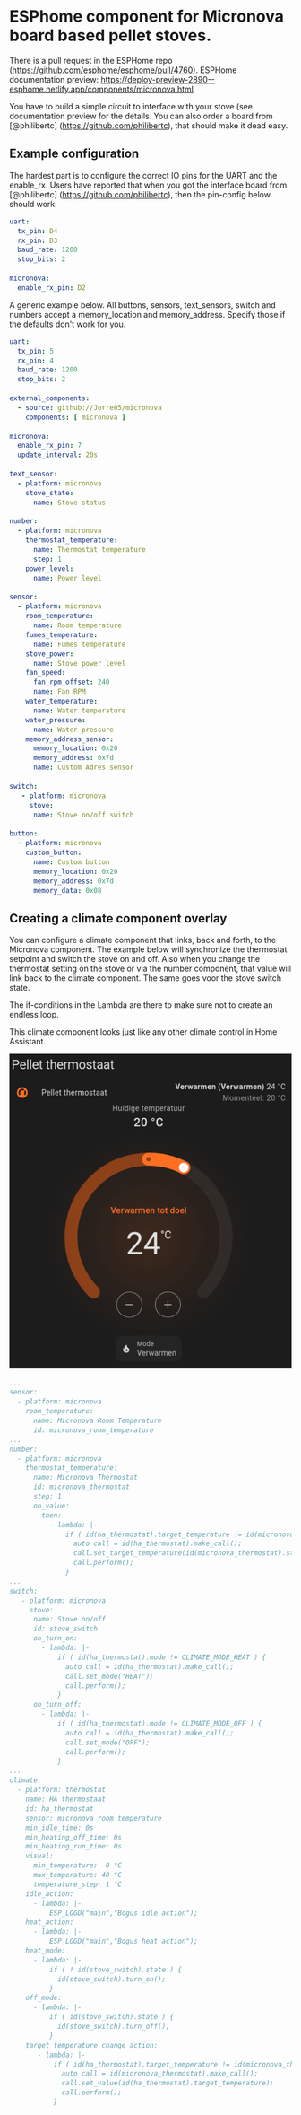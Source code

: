# ESPhome component for Micronova board based pellet stoves. 

There is a pull request in the ESPHome repo (https://github.com/esphome/esphome/pull/4760).
ESPHome documentation preview: https://deploy-preview-2890--esphome.netlify.app/components/micronova.html

You have to build a simple circuit to interface with your stove (see documentation preview for the details. You can also order a board from [@philibertc] (https://github.com/philibertc), that should make it dead easy.

## Example configuration

The hardest part is to configure the correct IO pins for the UART and the enable_rx. 
Users have reported that when you got the interface board from [@philibertc] (https://github.com/philibertc), then the pin-config below should work:

```yaml
uart:
  tx_pin: D4
  rx_pin: D3
  baud_rate: 1200
  stop_bits: 2

micronova:
  enable_rx_pin: D2
```

A generic example below. All buttons, sensors, text_sensors, switch and numbers accept a memory_location and memory_address. Specify those if the defaults don't work for you.

```yaml
uart:
  tx_pin: 5
  rx_pin: 4
  baud_rate: 1200
  stop_bits: 2

external_components:
  - source: github://Jorre05/micronova
    components: [ micronova ]

micronova:
  enable_rx_pin: 7
  update_interval: 20s

text_sensor:
  - platform: micronova
    stove_state:
      name: Stove status

number:
  - platform: micronova
    thermostat_temperature:
      name: Thermostat temperature
      step: 1
    power_level:
      name: Power level

sensor:
  - platform: micronova
    room_temperature:
      name: Room temperature
    fumes_temperature:
      name: Fumes temperature
    stove_power:
      name: Stove power level
    fan_speed:
      fan_rpm_offset: 240
      name: Fan RPM
    water_temperature:
      name: Water temperature
    water_pressure:
      name: Water pressure
    memory_address_sensor:
      memory_location: 0x20
      memory_address: 0x7d
      name: Custom Adres sensor

switch:
   - platform: micronova
     stove:
      name: Stove on/off switch

button:
  - platform: micronova
    custom_button:
      name: Custom button
      memory_location: 0x20
      memory_address: 0x7d
      memory_data: 0x08

```

## Creating a climate component overlay

You can configure a climate component that links, back and forth, to the Micronova component. The example below will synchronize the thermostat setpoint and switch the stove on and off. Also when you change the thermostat setting on the stove or via the number component, that value will link back to the climate component. The same goes voor the stove switch state. 

  The if-conditions in the Lambda are there to make sure not to create an endless loop.

  This climate component looks just like any other climate control in Home Assistant.

![Climate screenshot](images/climate_pellet.png?raw=true "Climate overlay")

```yaml
...
sensor:
  - platform: micronova
    room_temperature:
      name: Micronova Room Temperature
      id: micronova_room_temperature
...
number:
  - platform: micronova
    thermostat_temperature:
      name: Micronova Thermostat
      id: micronova_thermostat
      step: 1
      on_value:
        then:
          - lambda: |-
              if ( id(ha_thermostat).target_temperature != id(micronova_thermostat).state ) {
                auto call = id(ha_thermostat).make_call();
                call.set_target_temperature(id(micronova_thermostat).state);
                call.perform();
              }
...
switch:
   - platform: micronova
     stove:
      name: Stove on/off
      id: stove_switch
      on_turn_on:
        - lambda: |-
            if ( id(ha_thermostat).mode != CLIMATE_MODE_HEAT ) {
              auto call = id(ha_thermostat).make_call();
              call.set_mode("HEAT");
              call.perform();
            }
      on_turn_off:
        - lambda: |-
            if ( id(ha_thermostat).mode != CLIMATE_MODE_OFF ) {
              auto call = id(ha_thermostat).make_call();
              call.set_mode("OFF");
              call.perform();
            }
...
climate:
  - platform: thermostat
    name: HA thermostaat
    id: ha_thermostat
    sensor: micronova_room_temperature
    min_idle_time: 0s
    min_heating_off_time: 0s
    min_heating_run_time: 0s
    visual:
      min_temperature:  0 °C
      max_temperature: 40 °C
      temperature_step: 1 °C
    idle_action:
      - lambda: |-
          ESP_LOGD("main","Bogus idle action");
    heat_action:
      - lambda: |-
          ESP_LOGD("main","Bogus heat action");
    heat_mode:
      - lambda: |-
          if ( ! id(stove_switch).state ) {
            id(stove_switch).turn_on();
          }
    off_mode:
      - lambda: |-
          if ( id(stove_switch).state ) {
            id(stove_switch).turn_off();
          }
    target_temperature_change_action:
       - lambda: |-
           if ( id(ha_thermostat).target_temperature != id(micronova_thermostat).state ) {
             auto call = id(micronova_thermostat).make_call();
             call.set_value(id(ha_thermostat).target_temperature);
             call.perform();
           }
```